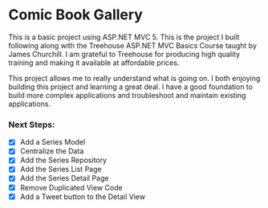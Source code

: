 # Comic Book Gallery #

This is a basic project using ASP.NET MVC 5. This is the project I built following along with the Treehouse ASP.NET MVC Basics Course taught by James Churchill. I am grateful to Treehouse for producing high quality training and making it available at affordable prices. 

This project allows me to really understand what is going on. I both enjoying building this project and learning a great deal.  I have a good foundation to build more complex applications and troubleshoot and maintain existing applications. 

### Next Steps:  ###

- [x] Add a Series Model
- [x] Centralize the Data
- [x] Add the Series Repository
- [x] Add the Series List Page
- [x] Add the Series Detail Page
- [x] Remove Duplicated View Code
- [x] Add a Tweet button to the Detail View
